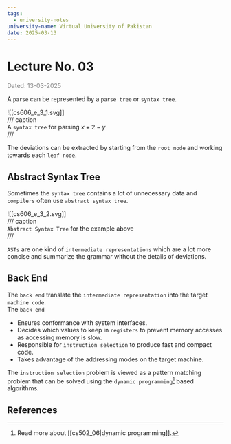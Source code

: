 ```yaml
---
tags:
  - university-notes
university-name: Virtual University of Pakistan
date: 2025-03-13
---
```


# Lecture No. 03

<span style="color: gray;">Dated: 13-03-2025</span>

A `parse` can be represented by a `parse tree` or `syntax tree`.

![[cs606_e_3_1.svg]]  
/// caption  
A `syntax tree` for parsing $x + 2 - y$  
///

The deviations can be extracted by starting from the `root node` and working towards each `leaf node`.

## Abstract Syntax Tree

Sometimes the `syntax tree` contains a lot of unnecessary data and `compilers` often use `abstract syntax tree`.

![[cs606_e_3_2.svg]]  
/// caption  
`Abstract Syntax Tree` for the example above  
///

`ASTs` are one kind of `intermediate representations` which are a lot more concise and summarize the grammar without the details of deviations.

## Back End

The `back end` translate the `intermediate representation` into the target `machine code`.  
The `back end`

- Ensures conformance with system interfaces.
- Decides which values to keep in `registers` to prevent memory accesses as accessing memory is slow.
- Responsible for `instruction selection` to produce fast and compact code.
- Takes advantage of the addressing modes on the target machine.

The `instruction selection` problem is viewed as a pattern matching problem that can be solved using the `dynamic programming`[^1] based algorithms.

## References

[^1]: Read more about [[cs502_06|dynamic programming]].